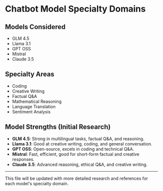 # Chatbot Model Specialty Domains

## Models Considered
- GLM 4.5
- Llama 3.1
- GPT OSS
- Mistral
- Claude 3.5

## Specialty Areas
- Coding
- Creative Writing
- Factual Q&A
- Mathematical Reasoning
- Language Translation
- Sentiment Analysis

## Model Strengths (Initial Research)
- **GLM 4.5**: Strong in multilingual tasks, factual Q&A, and reasoning.
- **Llama 3.1**: Good at creative writing, coding, and general conversation.
- **GPT OSS**: Open-source, excels in coding and technical Q&A.
- **Mistral**: Fast, efficient, good for short-form factual and creative responses.
- **Claude 3.5**: Advanced reasoning, ethical Q&A, and creative writing.

---
This file will be updated with more detailed research and references for each model's specialty domain.
